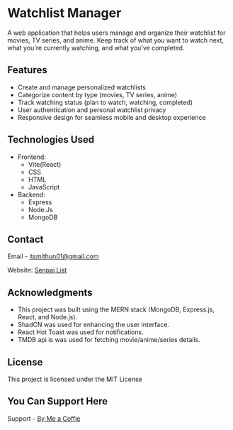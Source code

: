 # Watchlist Manager

A web application that helps users manage and organize their watchlist for movies, TV series, and anime. Keep track of what you want to watch next, what you're currently watching, and what you've completed.

## Features

- Create and manage personalized watchlists
- Categorize content by type (movies, TV series, anime)
- Track watching status (plan to watch, watching, completed)
- User authentication and personal watchlist privacy
- Responsive design for seamless mobile and desktop experience

## Technologies Used

- Frontend:
  - Vite(React)
  - CSS
  - HTML
  - JavaScript
- Backend:
  - Express
  - Node.Js
  - MongoDB

## Contact

Email - [itsmithun01@gmail.com](mailto:itsmithun01@gmail.com)

Website: [Senpai List](https://senpailist.site) 

## Acknowledgments

- This project was built using the MERN stack (MongoDB, Express.js, React, and Node.js).
- ShadCN was used for enhancing the user interface.
- React Hot Toast was used for notifications.
- TMDB api is was used for fetching movie/anime/series details.


## License

This project is licensed under the MIT License

## You Can Support Here

  Support - [By Me a Coffie](https://buymeacoffee.com/itsmithun)
